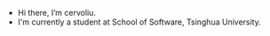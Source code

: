 - Hi there, I’m cervoliu.
- I'm currently a student at School of Software, Tsinghua University.

<!---
cervoliu/cervoliu is a ✨ special ✨ repository because its `README.md` (this file) appears on your GitHub profile.
You can click the Preview link to take a look at your changes.
--->
